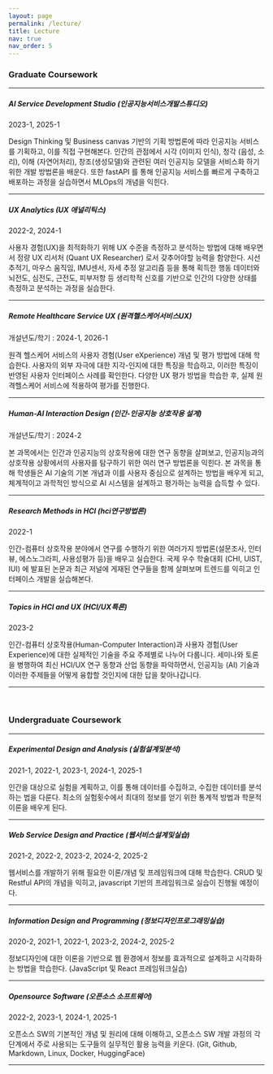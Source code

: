 ```yaml
---
layout: page
permalink: /lecture/
title: Lecture
nav: true
nav_order: 5
---
```


### Graduate Coursework

---

##### AI Service Development Studio (인공지능서비스개발스튜디오)

2023-1, 2025-1

Design Thinking 및 Business canvas 기반의 기획 방법론에 따라 인공지능 서비스를 기획하고, 이를 직접 구현해본다. 인간의 관점에서 시각 (이미지 인식), 청각 (음성, 소리), 이해 (자연어처리), 창조(생성모델)와 관련된 여러 인공지능 모델을 서비스화 하기 위한 개발 방법론을 배운다. 또한 fastAPI 를 통해 인공지능 서비스를 빠르게 구축하고 배포하는 과정을 실습하면서 MLOps의 개념을 익힌다.

---

##### UX Analytics (UX 애널리틱스)

2022-2, 2024-1

사용자 경험(UX)을 최적화하기 위해 UX 수준을 측정하고 분석하는 방법에 대해 배우면서 정량 UX 리서처 (Quant UX Researcher) 로서 갖추어야할 능력을 함양한다. 시선추적기, 마우스 움직임, IMU센서, 자세 추정 알고리즘 등을 통해 획득한 행동 데이터와 뇌전도, 심전도, 근전도, 피부저항 등 생리학적 신호를 기반으로 인간의 다양한 상태를 측정하고 분석하는 과정을 실습한다.

---

##### Remote Healthcare Service UX (원격헬스케어서비스UX)

개설년도/학기 : 2024-1, 2026-1

원격 헬스케어 서비스의 사용자 경험(User eXperience) 개념 및 평가 방법에 대해 학습한다. 사용자의 외부 자극에 대한 지각-인지에 대한 특징을 학습하고, 이러한 특징이 반영된 사용자 인터페이스 사례를 확인한다. 다양한 UX 평가 방법을 학습한 후, 실제 원격헬스케어 서비스에 적용하여 평가를 진행한다.

---

##### Human-AI Interaction Design (인간-인공지능 상호작용 설계)

개설년도/학기 : 2024-2 

본 과목에서는 인간과 인공지능의 상호작용에 대한 연구 동향을 살펴보고, 인공지능과의 상호작용 상황에서의 사용자를 탐구하기 위한 여러 연구 방법론을 익힌다. 본 과목을 통해 학생들은 AI 기술의 기본 개념과 이를 사용자 중심으로 설계하는 방법을 배우게 되고, 체계적이고 과학적인 방식으로 AI 시스템을 설계하고 평가하는 능력을 습득할 수 있다.

---

##### Research Methods in HCI (hci연구방법론)

2022-1 

인간-컴퓨터 상호작용 분야에서 연구를 수행하기 위한 여러가지 방법론(설문조사, 인터뷰, 에스노그라피, 사용성평가 등)을 배우고 실습한다. 국제 우수 학술대회 (CHI, UIST, IUI) 에 발표된 논문과 최근 저널에 게재된 연구들을 함께 살펴보며 트렌드를 익히고 인터페이스 개발을 실습해본다.

---

##### Topics in HCI and UX (HCI/UX특론)

2023-2

인간-컴퓨터 상호작용(Human-Computer Interaction)과 사용자 경험(User Experience)에 대한 실제적인 기술을 주요 주제별로 나누어 다룹니다. 세미나와 토론을 병행하여 최신 HCI/UX 연구 동향과 산업 동향을 파악하면서, 인공지능 (AI) 기술과 이러한 주제들을 어떻게 융합할 것인지에 대한 답을 찾아나갑니다.

---

<br>

### Undergraduate Coursework

---

##### Experimental Design and Analysis (실험설계및분석)

2021-1, 2022-1, 2023-1, 2024-1, 2025-1

인간을 대상으로 실험을 계획하고, 이를 통해 데이터를 수집하고, 수집한 데이터를 분석하는 법을 다룬다. 최소의 실험횟수에서 최대의 정보를 얻기 위한 통계적 방법과 학문적 이론을 배우게 된다.

---

##### Web Service Design and Practice (웹서비스설계및실습)

2021-2, 2022-2, 2023-2, 2024-2, 2025-2

웹서비스를 개발하기 위해 필요한 이론/개념 및 프레임워크에 대해 학습한다. CRUD 및 Restful API의 개념을 익히고, javascript 기반의 프레임워크로 실습이 진행될 예정이다.

---

##### Information Design and Programming (정보디자인프로그래밍실습)

2020-2, 2021-1, 2022-1, 2023-2, 2024-2, 2025-2

정보디자인에 대한 이론을 기반으로 웹 환경에서 정보를 효과적으로 설계하고 시각화하는 방법을 학습한다. (JavaScript 및 React 프레임워크실습)

---

##### Opensource Software (오픈소스 소프트웨어)

2022-2, 2023-1, 2024-1, 2025-1

오픈소스 SW의 기본적인 개념 및 원리에 대해 이해하고, 오픈소스 SW 개발 과정의 각 단계에서 주로 사용되는 도구들의 실무적인 활용 능력을 키운다. (Git, Github, Markdown, Linux, Docker, HuggingFace)

---


